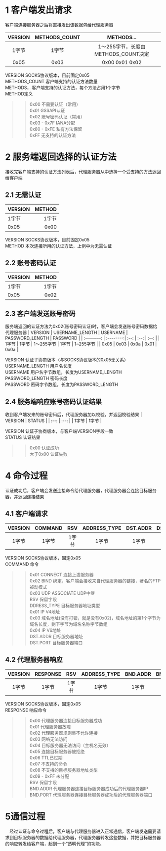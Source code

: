 # 1 客户端发出请求
客户端连接服务器之后将直接发出该数据包给代理服务器

| VERSION      |    METHODS_COUNT | METHODS...  |
| :--------: | :--------:| :--: |
| 1字节  | 1字节 |  1～255字节，长度由METHODS_COUNT决定   |
| 0x05     |   0x03 |  0x00 0x01 0x02  |

VERSION SOCKS协议版本，目前固定0x05<br>
METHODS_COUNT 客户端支持的认证方法数量<br>
METHODS... 客户端支持的认证方法，每个方法占用1个字节<br>
METHOD定义<br>
>>    0x00 不需要认证（常用）<br>
    0x01 GSSAPI认证<br>
    0x02 账号密码认证（常用）<br>
    0x03 - 0x7F IANA分配<br>
    0x80 - 0xFE 私有方法保留<br>
    0xFF 无支持的认证方法<br>


# 2 服务端返回选择的认证方法
接收完客户端支持的认证方法列表后，代理服务器从中选择一个受支持的方法返回给客户端
## 2.1 无需认证
| VERSION      |  METHOD  |
| :-------- | --------:|
| 1字节  | 1字节 |
| 0x05     |   0x00 |

VERSION SOCKS协议版本，目前固定0x05<br>
METHOD 本次连接所用的认证方法，上例中为无需认证<br>

## 2.2 账号密码认证
| VERSION      |  METHOD  |
| :-------- | --------:|
| 1字节  | 1字节 |
| 0x05     |   0x02 |

## 2.3 客户端发送账号密码
服务端返回的认证方法为0x02(账号密码认证)时，客户端会发送账号密码数据给代理服务器
| VERSION      |    USERNAME_LENGTH | USERNAME  | PASSWORD_LENGTH | PASSWORD |
| :--------: | :--------:| :--: | :--: | :--: |
| 1字节  | 1字节 |  1～255字节  | 1字节 | 1~255字节 |
| 0x05     |   0x03 |  0x0a  | 0x01 | 0x0a |

VERSION 认证子协商版本（与SOCKS协议版本的0x05无关系）<br>
USERNAME_LENGTH 用户名长度<br>
USERNAME 用户名字节数组，长度为USERNAME_LENGTH<br>
PASSWORD_LENGTH 密码长度<br>
PASSWORD 密码字节数组，长度为PASSWORD_LENGTH<br>

## 2.4 服务端响应账号密码认证结果
收到客户端发来的账号密码后，代理服务器加以校验，并返回校验结果
| VERSION | STATUS |
| :--: | :--: |
| 1字节 | 1字节 |

VERSION 认证子协商版本，与客户端VERSION字段一致<br>
STATUS 认证结果<br>
>>    0x00 认证成功<br>
    大于0x00 认证失败<br>
    
# 4 命令过程
认证成功后，客户端会发送连接命令给代理服务器，代理服务器会连接目标服务器，并返回连接结果<br>
## 4.1 客户端请求
| VERSION | COMMAND | RSV | ADDRESS_TYPE | DST.ADDR | DST.PORT |
|:--:|:--:|:--:|:--:|:--:|:--:|
| 1字节 | 1字节 | 1字节 | 1字节 | 1字节 | 1字节 |

VERSION SOCKS协议版本，固定0x05<br>
COMMAND 命令<br>
>>    0x01 CONNECT 连接上游服务器<br>
    0x02 BIND 绑定，客户端会接收来自代理服务器的链接，著名的FTP被动模式<br>
    0x03 UDP ASSOCIATE UDP中继<br>
RSV 保留字段<br>
DDRESS_TYPE 目标服务器地址类型<br>
>>    0x01 IP V4地址<br>
    0x03 域名地址(没有打错，就是没有0x02)，域名地址的第1个字节为域名长度，剩下字节为域名名称字节数组<br>
    0x04 IP V6地址<br>
DST.ADDR 目标服务器地址<br>
DST.PORT 目标服务器端口<br>
## 4.2 代理服务器响应
| VERSION | RESPONSE | RSV | ADDRESS_TYPE | BND.ADDR | BND.PORT |
|:--:|:--:|:--:|:--:|:--:|:--:|
| 1字节 | 1字节 | 1字节 | 1字节 | 1字节 | 1字节 |

VERSION SOCKS协议版本，固定0x05<br>
RESPONSE 响应命令<br>
>>    0x00 代理服务器连接目标服务器成功<br>
    0x01 代理服务器故障<br>
    0x02 代理服务器规则集不允许连接<br>
    0x03 网络无法访问<br>
    0x04 目标服务器无法访问（主机名无效）<br>
    0x05 连接目标服务器被拒绝<br>
    0x06 TTL已过期<br>
    0x07 不支持的命令<br>
    0x08 不支持的目标服务器地址类型<br>
    0x09 - 0xFF 未分配<br>
RSV 保留字段<br>
BND.ADDR 代理服务器连接目标服务器成功后的代理服务器IP<br>
BND.PORT 代理服务器连接目标服务器成功后的代理服务器端口<br>
# 5通信过程
　经过认证与命令过程后，客户端与代理服务器进入正常通信，客户端发送需要请求到目标服务器的数据给代理服务器，代理服务器转发这些数据，并把目标服务器的响应转发给客户端，起到一个“透明代理”的功能。
